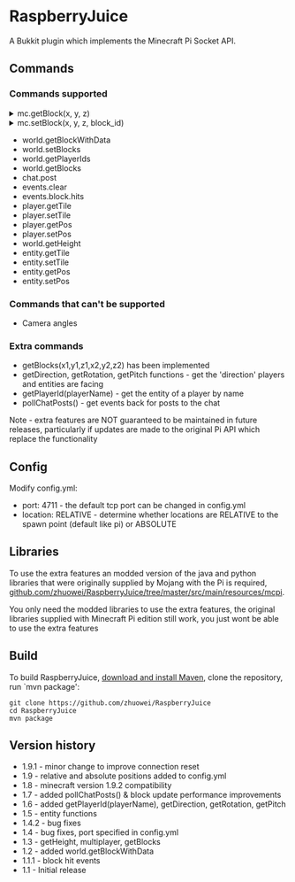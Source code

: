 # RaspberryJuice

A Bukkit plugin which implements the Minecraft Pi Socket API.

## Commands

### Commands supported

<details>
  <summary>
mc.getBlock(x, y, z)
  </summary>

> Get the block at coordinates X/Y/Z, returning its block ID

```python

from mcpi import minecraft

# Connect to minecraft server 127.0.0.1 as player 'steve'
mc = minecraft.Minecraft.create(address="127.0.0.1", name="steve")

# Get current player's position
pos = mc.player.getPos()

# Get the block underneath the player
block_id_under_player = mc.getBlock(pos.x, pos.y-1, pos.z)
grass_block_id = 2

if block_id_under_player == grass_block_id:
    print "Player is standing on grass"

```

</details>

<details>
  <summary>
mc.setBlock(x, y, z, block_id)
  </summary>

> Set the block at coordinates X/Y/Z to block_id

```python

from mcpi import minecraft

#Connect to minecraft server 127.0.0.1 as player 'steve'
mc = minecraft.Minecraft.create(address="127.0.0.1", name="steve")

#Get current player's position
pos = mc.player.getPos()

#This is the minecraft block ID of the flower block.
#To see what other block IDs are available, go here in your browser: http://minecraft-ids.grahamedgecombe.com/
flower_block_id = 38

#Set the block underneath the player to be a flower
mc.setBlock(pos.x, pos.y-1, pos.z, flower_block_id)

```

</details>

 - world.getBlockWithData
 - world.setBlocks
 - world.getPlayerIds
 - world.getBlocks
 - chat.post
 - events.clear
 - events.block.hits
 - player.getTile
 - player.setTile
 - player.getPos
 - player.setPos
 - world.getHeight
 - entity.getTile
 - entity.setTile
 - entity.getPos
 - entity.setPos

### Commands that can't be supported

 - Camera angles

### Extra commands

 - getBlocks(x1,y1,z1,x2,y2,z2) has been implemented
 - getDirection, getRotation, getPitch functions - get the 'direction' players and entities are facing
 - getPlayerId(playerName) - get the entity of a player by name
 - pollChatPosts() - get events back for posts to the chat

Note - extra features are NOT guaranteed to be maintained in future releases, particularly if updates are made to the original Pi API which replace the functionality

## Config

Modify config.yml:

 - port: 4711 - the default tcp port can be changed in config.yml
 - location: RELATIVE - determine whether locations are RELATIVE to the spawn point (default like pi) or ABSOLUTE

## Libraries

To use the extra features an modded version of the java and python libraries that were originally supplied by Mojang with the Pi is required, [github.com/zhuowei/RaspberryJuice/tree/master/src/main/resources/mcpi](https://github.com/zhuowei/RaspberryJuice/tree/master/src/main/resources/mcpi).

You only need the modded libraries to use the extra features, the original libraries supplied with Minecraft Pi edition still work, you just wont be able to use the extra features

## Build

To build RaspberryJuice, [download and install Maven](https://maven.apache.org/install.html), clone the repository, run `mvn package':

```
git clone https://github.com/zhuowei/RaspberryJuice
cd RaspberryJuice
mvn package
```

## Version history

 - 1.9.1 - minor change to improve connection reset
 - 1.9 - relative and absolute positions added to config.yml
 - 1.8 - minecraft version 1.9.2 compatibility
 - 1.7 - added pollChatPosts() & block update performance improvements
 - 1.6 - added getPlayerId(playerName), getDirection, getRotation, getPitch
 - 1.5 - entity functions
 - 1.4.2 - bug fixes
 - 1.4 - bug fixes, port specified in config.yml
 - 1.3 - getHeight, multiplayer, getBlocks
 - 1.2 - added world.getBlockWithData
 - 1.1.1 - block hit events
 - 1.1 - Initial release
